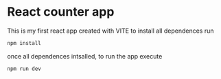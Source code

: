 # React counter app
This is my first react app created with VITE
to install all dependences run
```bash
npm install
```
once all dependences intsalled, to run the app execute
```bash
npm run dev
```
